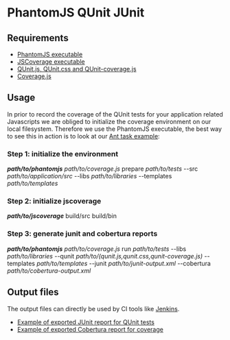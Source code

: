 # PhantomJS QUnit JUnit

## Requirements

* [PhantomJS executable](http://www.phantomjs.org/)
* [JSCoverage executable](http://siliconforks.com/jscoverage/)
* [QUnit.js, QUnit.css and QUnit-coverage.js](https://github.com/moorinteractive/phantomjs-qunit-junit/tree/master/lib/)
* [Coverage.js](https://github.com/moorinteractive/phantomjs-qunit-junit/blob/master/coverage.js)

## Usage

In prior to record the coverage of the QUnit tests for your application related Javascripts we are obliged to initialize the coverage environment on our local filesystem. Therefore we use the PhantomJS executable, the best way to see this in action is to look at our [Ant task example](https://github.com/moorinteractive/phantomjs-qunit-junit/blob/master/examples/jquery/build.xml):

### Step 1: initialize the environment

***path/to/phantomjs*** *path/to/coverage.js* prepare *path/to/tests* --src *path/to/application/src* --libs *path/to/libraries* --templates *path/to/templates*

### Step 2: initialize jscoverage

***path/to/jscoverage*** build/src build/bin

### Step 3: generate junit and cobertura reports

***path/to/phantomjs*** *path/to/coverage.js* run *path/to/tests* --libs *path/to/libraries* --qunit *path/to/(qunit.js,qunit.css,qunit-coverage.js)* --templates *path/to/templates* --junit *path/to/junit-output.xml* --cobertura *path/to/cobertura-output.xml*

## Output files

The output files can directly be used by CI tools like [Jenkins](http://jenkins-ci.org/).

* [Example of exported JUnit report for QUnit tests](https://github.com/moorinteractive/phantomjs-qunit-junit/blob/master/examples/jquery/reports/junit.xml)
* [Example of exported Cobertura report for coverage](https://github.com/moorinteractive/phantomjs-qunit-junit/blob/master/examples/jquery/reports/cobertura.xml)